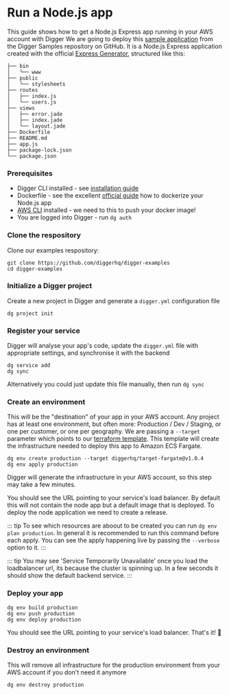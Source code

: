 # Run a Node.js app
This guide shows how to get a Node.js Express app running in your AWS account with Digger
We are going to deploy this [sample application](https://github.com/diggerhq/digger-examples/tree/master/node-service) from the Digger Samples repository on GitHub.
It is a Node.js Express application created with the official [Express Generator](https://expressjs.com/en/starter/generator.html), structured like this:
```
├── bin
│   └── www
├── public
│   └── stylesheets
├── routes
│   ├── index.js
│   └── users.js
├── views
│   ├── error.jade
│   ├── index.jade
│   └── layout.jade
├── Dockerfile
├── README.md
├── app.js
├── package-lock.json
└── package.json
```

### Prerequisites
- Digger CLI installed - see [installation guide](/getting-started/installation.html)
- Dockerfile - see the excellent [official guide](https://nodejs.org/en/docs/guides/nodejs-docker-webapp/) how to dockerize your Node.js app
- [AWS CLI](https://docs.aws.amazon.com/cli/latest/userguide/install-cliv2.html) installed - we need to this to push your docker image!
- You are logged into Digger - run `dg auth`

### Clone the respository

Clone our examples respository:
```
git clone https://github.com/diggerhq/digger-examples
cd digger-examples
```

### Initialize a Digger project
Create a new project in Digger and generate a `digger.yml` configuration file
```
dg project init
```

### Register your service
Digger will analyse your app's code, update the `digger.yml` file with appropriate settings, and synchronise it with the backend
```
dg service add
dg sync
```
Alternatively you could just update this file manually, then run `dg sync`

### Create an environment
This will be the "destination" of your app in your AWS account. Any project has at least one environment, but often more: Production / Dev / Staging, or one per customer, or one per geography. We are passing a `--target` parameter which points to our [terraform template](https://github.com/diggerhq/target-fargate/tree/v1.0.4). This template will create the infrastructure needed to deploy this app to Amazon ECS Fargate.

```
dg env create production --target diggerhq/target-fargate@v1.0.4
dg env apply production
```
Digger will generate the infrastructure in your AWS account, so this step may take a few minutes.

You should see the URL pointing to your service's load balancer. By default this will not contain the node app but a default image that is deployed. To deploy the node application we need to create a release.

::: tip
To see which resources are aboout to be created you can run `dg env plan production`. In general it is recommended to run this command before each apply. You can see the apply happening live by passing the `--verbose` option to it.
:::

::: tip
You may see 'Service Temporarily Unavailable' once you load the loadbalancer url, its because the cluster is spinning up. In a few seconds it should show the default backend service.
:::

### Deploy your app
```
dg env build production
dg env push production
dg env deploy production
```
You should see the URL pointing to your service's load balancer. That's it! 🙂



### Destroy an environment
This will remove all infrastructure for the production environment from your AWS account if you don't need it anymore
```
dg env destroy production
```




